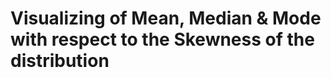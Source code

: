 Visualizing of Mean, Median & Mode with respect to the Skewness of the distribution
===================================================================================